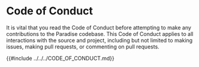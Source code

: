 # Code of Conduct

It is vital that you read the Code of Conduct before attempting to make any contributions to the Paradise codebase. This Code of Conduct applies to all interactions with the source and project, including but not limited to making issues, making pull requests, or commenting on pull requests.

<!-- GitHub expects this file to be in a specific place -->
<!-- so we interpolate it here. -->

{{#include ../../../CODE_OF_CONDUCT.md}}
